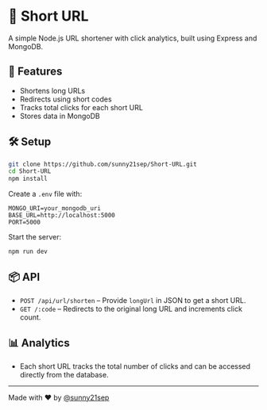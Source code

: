 # 🔗 Short URL

A simple Node.js URL shortener with click analytics, built using Express and MongoDB.

## 🚀 Features

- Shortens long URLs
- Redirects using short codes
- Tracks total clicks for each short URL
- Stores data in MongoDB

## 🛠️ Setup

```bash
git clone https://github.com/sunny21sep/Short-URL.git
cd Short-URL
npm install
```

Create a `.env` file with:

```env
MONGO_URI=your_mongodb_uri
BASE_URL=http://localhost:5000
PORT=5000
```

Start the server:

```bash
npm run dev
```

## 📦 API

- `POST /api/url/shorten` – Provide `longUrl` in JSON to get a short URL.
- `GET /:code` – Redirects to the original long URL and increments click count.

## 📊 Analytics

- Each short URL tracks the total number of clicks and can be accessed directly from the database.

---

Made with ❤️ by [@sunny21sep](https://github.com/sunny21sep)
